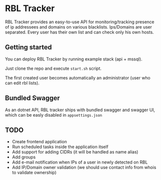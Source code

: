 # RBL Tracker
RBL Tracker provides an easy-to-use API for monitoring/tracking presence of ip addressees and domains on various blacklists.
Ips/Domains are user separated. Every user has their own list and can check only his own hosts.


## Getting started

You can deploy RBL Tracker by running example stack (api + mssql). 

Just clone the repo and execute `start.sh` script.

The first created user becomes automatically an administrator (user who can edit rbl lists).

## Bundled Swagger
As an dotnet API, RBL tracker ships with bundled swagger and swagger UI, which can be easly disabled in `appsettings.json`

## TODO

- Create frontend application
- Run scheduled tasks inside the application itself
- Add support for adding CIDRs (it will be handled as name alias)
- Add groups 
- Add e-mail notification when IPs of a user in newly detected on RBL
- Add IP/Domain owner validation (we should use contact info from whois to validate ownership)
